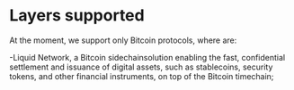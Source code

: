 # Layers supported

At the moment, we support only Bitcoin protocols, where are:

-Liquid Network, a Bitcoin sidechainsolution enabling the fast, confidential settlement and issuance of digital assets, such as stablecoins, security tokens, and other financial instruments, on top of the Bitcoin timechain;
